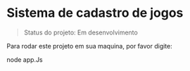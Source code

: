 <h1>Sistema de cadastro de jogos</h1>

> Status do projeto: Em desenvolvimento

Para rodar este projeto em sua maquina, por favor digite:


node app.Js

